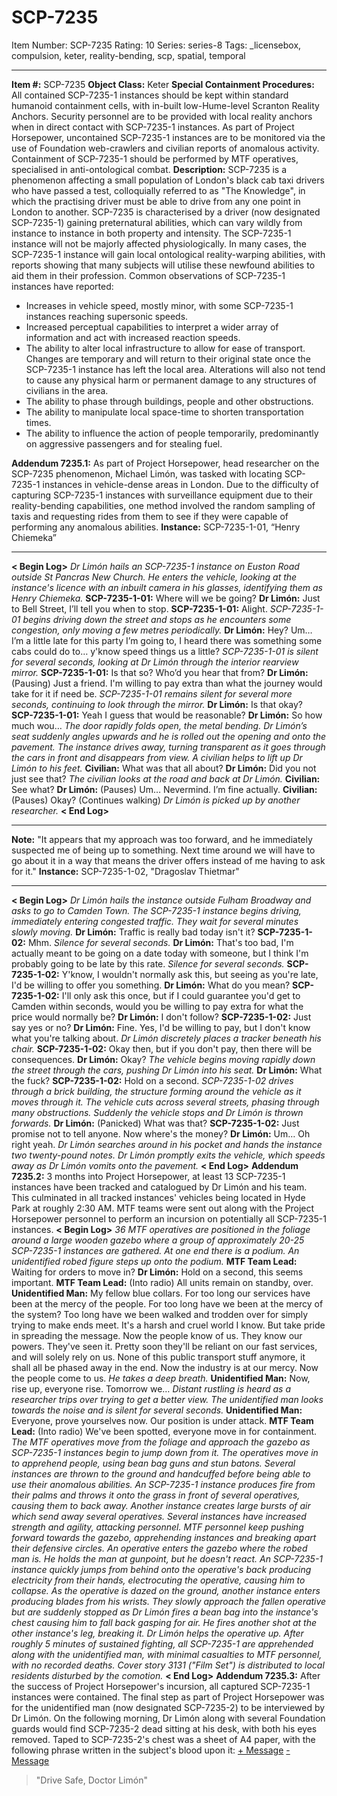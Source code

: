 # SCP-7235
Item Number: SCP-7235
Rating: 10
Series: series-8
Tags: _licensebox, compulsion, keter, reality-bending, scp, spatial, temporal

---

**Item #:** SCP-7235
**Object Class:** Keter
**Special Containment Procedures:** All contained SCP-7235-1 instances should be kept within standard humanoid containment cells, with in-built low-Hume-level Scranton Reality Anchors. Security personnel are to be provided with local reality anchors when in direct contact with SCP-7235-1 instances.
As part of Project Horsepower, uncontained SCP-7235-1 instances are to be monitored via the use of Foundation web-crawlers and civilian reports of anomalous activity. Containment of SCP-7235-1 should be performed by MTF operatives, specialised in anti-ontological combat.
**Description:** SCP-7235 is a phenomenon affecting a small population of London's black cab taxi drivers who have passed a test, colloquially referred to as "The Knowledge", in which the practising driver must be able to drive from any one point in London to another. SCP-7235 is characterised by a driver (now designated SCP-7235-1) gaining preternatural abilities, which can vary wildly from instance to instance in both property and intensity. The SCP-7235-1 instance will not be majorly affected physiologically. In many cases, the SCP-7235-1 instance will gain local ontological reality-warping abilities, with reports showing that many subjects will utilise these newfound abilities to aid them in their profession.
Common observations of SCP-7235-1 instances have reported:
  * Increases in vehicle speed, mostly minor, with some SCP-7235-1 instances reaching supersonic speeds.
  * Increased perceptual capabilities to interpret a wider array of information and act with increased reaction speeds.
  * The ability to alter local infrastructure to allow for ease of transport. Changes are temporary and will return to their original state once the SCP-7235-1 instance has left the local area. Alterations will also not tend to cause any physical harm or permanent damage to any structures of civilians in the area.
  * The ability to phase through buildings, people and other obstructions.
  * The ability to manipulate local space-time to shorten transportation times.
  * The ability to influence the action of people temporarily, predominantly on aggressive passengers and for stealing fuel.

**Addendum 7235.1:** As part of Project Horsepower, head researcher on the SCP-7235 phenomenon, Michael Limón, was tasked with locating SCP-7235-1 instances in vehicle-dense areas in London. Due to the difficulty of capturing SCP-7235-1 instances with surveillance equipment due to their reality-bending capabilities, one method involved the random sampling of taxis and requesting rides from them to see if they were capable of performing any anomalous abilities.
**Instance:** SCP-7235-1-01, “Henry Chiemeka”
* * *
**< Begin Log>**
_Dr Limón hails an SCP-7235-1 instance on Euston Road outside St Pancras New Church. He enters the vehicle, looking at the instance's licence with an inbuilt camera in his glasses, identifying them as Henry Chiemeka._
**SCP-7235-1-01:** Where will we be going?
**Dr Limón:** Just to Bell Street, I’ll tell you when to stop.
**SCP-7235-1-01:** Alight.
_SCP-7235-1-01 begins driving down the street and stops as he encounters some congestion, only moving a few metres periodically._
**Dr Limón:** Hey? Um… I’m a little late for this party I’m going to, I heard there was something some cabs could do to… y'know speed things us a little?
_SCP-7235-1-01 is silent for several seconds, looking at Dr Limón through the interior rearview mirror._
**SCP-7235-1-01:** Is that so? Who’d you hear that from?
**Dr Limón:** (Pausing) Just a friend. I'm willing to pay extra than what the journey would take for it if need be.
_SCP-7235-1-01 remains silent for several more seconds, continuing to look through the mirror._
**Dr Limón:** Is that okay?
**SCP-7235-1-01:** Yeah I guess that would be reasonable?
**Dr Limón:** So how much wou…
_The door rapidly folds open, the metal bending. Dr Limón’s seat suddenly angles upwards and he is rolled out the opening and onto the pavement. The instance drives away, turning transparent as it goes through the cars in front and disappears from view._
_A civilian helps to lift up Dr Limón to his feet._
**Civilian:** What was that all about?
**Dr Limón:** Did you not just see that?
_The civilian looks at the road and back at Dr Limón._
**Civilian:** See what?
**Dr Limón:** (Pauses) Um… Nevermind. I’m fine actually.
**Civilian:** (Pauses) Okay? (Continues walking)
_Dr Limón is picked up by another researcher._
**< End Log>**
* * *
**Note:** "It appears that my approach was too forward, and he immediately suspected me of being up to something. Next time around we will have to go about it in a way that means the driver offers instead of me having to ask for it."
**Instance:** SCP-7235-1-02, "Dragoslav Thietmar"
* * *
**< Begin Log>**
_Dr Limón hails the instance outside Fulham Broadway and asks to go to Camden Town._
_The SCP-7235-1 instance begins driving, immediately entering congested traffic. They wait for several minutes slowly moving._
**Dr Limón:** Traffic is really bad today isn't it?
**SCP-7235-1-02:** Mhm.
_Silence for several seconds._
**Dr Limón:** That's too bad, I'm actually meant to be going on a date today with someone, but I think I'm probably going to be late by this rate.
_Silence for several seconds._
**SCP-7235-1-02:** Y'know, I wouldn't normally ask this, but seeing as you're late, I'd be willing to offer you something.
**Dr Limón:** What do you mean?
**SCP-7235-1-02:** I'll only ask this once, but if I could guarantee you'd get to Camden within seconds, would you be willing to pay extra for what the price would normally be?
**Dr Limón:** I don't follow?
**SCP-7235-1-02:** Just say yes or no?
**Dr Limón:** Fine. Yes, I'd be willing to pay, but I don't know what you're talking about.
_Dr Limón discretely places a tracker beneath his chair._
**SCP-7235-1-02:** Okay then, but if you don't pay, then there will be consequences.
**Dr Limón:** Okay?
_The vehicle begins moving rapidly down the street through the cars, pushing Dr Limón into his seat._
**Dr Limón:** What the fuck?
**SCP-7235-1-02:** Hold on a second.
_SCP-7235-1-02 drives through a brick building, the structure forming around the vehicle as it moves through it. The vehicle cuts across several streets, phasing through many obstructions. Suddenly the vehicle stops and Dr Limón is thrown forwards._
**Dr Limón:** (Panicked) What was that?
**SCP-7235-1-02:** Just promise not to tell anyone. Now where's the money?
**Dr Limón:** Um… Oh right yeah.
_Dr Limón searches around in his pocket and hands the instance two twenty-pound notes. Dr Limón promptly exits the vehicle, which speeds away as Dr Limón vomits onto the pavement._
**< End Log>**
**Addendum 7235.2:** 3 months into Project Horsepower, at least 13 SCP-7235-1 instances have been tracked and catalogued by Dr Limón and his team. This culminated in all tracked instances' vehicles being located in Hyde Park at roughly 2:30 AM. MTF teams were sent out along with the Project Horsepower personnel to perform an incursion on potentially all SCP-7235-1 instances.
**< Begin Log>**
_36 MTF operatives are positioned in the foliage around a large wooden gazebo where a group of approximately 20-25 SCP-7235-1 instances are gathered. At one end there is a podium. An unidentified robed figure steps up onto the podium._
**MTF Team Lead:** Waiting for orders to move in?
**Dr Limón:** Hold on a second, this seems important.
**MTF Team Lead:** (Into radio) All units remain on standby, over.
**Unidentified Man:** My fellow blue collars. For too long our services have been at the mercy of the people. For too long have we been at the mercy of the system? Too long have we been walked and trodden over for simply trying to make ends meet. It's a harsh and cruel world I know. But take pride in spreading the message. Now the people know of us. They know our powers. They've seen it. Pretty soon they'll be reliant on our fast services, and will solely rely on us. None of this public transport stuff anymore, it shall all be phased away in the end. Now the industry is at our mercy. Now the people come to us.
_He takes a deep breath._
**Unidentified Man:** Now, rise up, everyone rise. Tomorrow we…
_Distant rustling is heard as a researcher trips over trying to get a better view. The unidentified man looks towards the noise and is silent for several seconds._
**Unidentified Man:** Everyone, prove yourselves now. Our position is under attack.
**MTF Team Lead:** (Into radio) We've been spotted, everyone move in for containment.
_The MTF operatives move from the foliage and approach the gazebo as SCP-7235-1 instances begin to jump down from it. The operatives move in to apprehend people, using bean bag guns and stun batons. Several instances are thrown to the ground and handcuffed before being able to use their anomalous abilities. An SCP-7235-1 instance produces fire from their palms and throws it onto the grass in front of several operatives, causing them to back away. Another instance creates large bursts of air which send away several operatives. Several instances have increased strength and agility, attacking personnel. MTF personnel keep pushing forward towards the gazebo, apprehending instances and breaking apart their defensive circles._
_An operative enters the gazebo where the robed man is. He holds the man at gunpoint, but he doesn't react. An SCP-7235-1 instance quickly jumps from behind onto the operative's back producing electricity from their hands, electrocuting the operative, causing him to collapse. As the operative is dazed on the ground, another instance enters producing blades from his wrists. They slowly approach the fallen operative but are suddenly stopped as Dr Limón fires a bean bag into the instance's chest causing him to fall back gasping for air. He fires another shot at the other instance's leg, breaking it. Dr Limón helps the operative up._
_After roughly 5 minutes of sustained fighting, all SCP-7235-1 are apprehended along with the unidentified man, with minimal casualties to MTF personnel, with no recorded deaths. Cover story 3131 ("Film Set") is distributed to local residents disturbed by the comotion._
**< End Log>**
**Addendum 7235.3:** After the success of Project Horsepower's incursion, all captured SCP-7235-1 instances were contained. The final step as part of Project Horsepower was for the unidentified man (now designated SCP-7235-2) to be interviewed by Dr Limón. On the following morning, Dr Limón along with several Foundation guards would find SCP-7235-2 dead sitting at his desk, with both his eyes removed. Taped to SCP-7235-2's chest was a sheet of A4 paper, with the following phrase written in the subject's blood upon it:
[\+ Message](javascript:;)
[\- Message](javascript:;)
> "Drive Safe, Doctor Limón"
